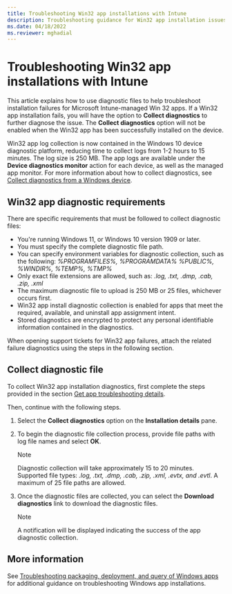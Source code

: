 ```yaml
---
title: Troubleshooting Win32 app installations with Intune
description: Troubleshooting guidance for Win32 app installation issues and failures using Microsoft Intune.
ms.date: 04/18/2022
ms.reviewer: mghadial
---
```

# Troubleshooting Win32 app installations with Intune

This article explains how to use diagnostic files to help troubleshoot installation failures for Microsoft Intune-managed Win 32 apps. If a Win32 app installation fails, you will have the option to **Collect diagnostics** to further diagnose the issue. The **Collect diagnostics** option will not be enabled when the Win32 app has been successfully installed on the device.  

Win32 app log collection is now contained in the Windows 10 device diagnostic platform, reducing time to collect logs from 1-2 hours to 15 minutes. The log size is 250 MB. The app logs are available under the **Device diagnostics monitor** action for each device, as well as the managed app monitor. For more information about how to collect diagnostics, see [Collect diagnostics from a Windows device](/mem/intune/remote-actions/collect-diagnostics).

## Win32 app diagnostic requirements

There are specific requirements that must be followed to collect diagnostic files:

- You're running Windows 11, or Windows 10 version 1909 or later.
- You must specify the complete diagnostic file path.
- You can specify environment variables for diagnostic collection, such as the following:
  *%PROGRAMFILES%, %PROGRAMDATA% %PUBLIC%, %WINDIR%, %TEMP%, %TMP%*
- Only exact file extensions are allowed, such as:
  *.log, .txt, .dmp, .cab, .zip, .xml*
- The maximum diagnostic file to upload is 250 MB or 25 files, whichever occurs first.
- Win32 app install diagnostic collection is enabled for apps that meet the required, available, and uninstall app assignment intent.
- Stored diagnostics are encrypted to protect any personal identifiable information contained in the diagnostics.

When opening support tickets for Win32 app failures, attach the related failure diagnostics using the steps in the following section.

## Collect diagnostic file

To collect Win32 app installation diagnostics, first complete the steps provided in the section [Get app troubleshooting details](troubleshoot-app-install.md#get-app-troubleshooting-details). 

Then, continue with the following steps.

1. Select the **Collect diagnostics** option on the **Installation details** pane.

1. To begin the diagnostic file collection process, provide file paths with log file names and select **OK**.

    > [!NOTE]
    > Diagnostic collection will take approximately 15 to 20 minutes. Supported file types: *.log, .txt, .dmp, .cab, .zip, .xml, .evtx, and .evtl*. A maximum of 25 file paths are allowed.

1. Once the diagnostic files are collected, you can select the **Download diagnostics** link to download the diagnostic files.

    > [!NOTE]
    > A notification will be displayed indicating the success of the app diagnostic collection.

## More information

See [Troubleshooting packaging, deployment, and query of Windows apps](/windows/win32/appxpkg/troubleshooting) for additional guidance on troubleshooting Windows app installations.
